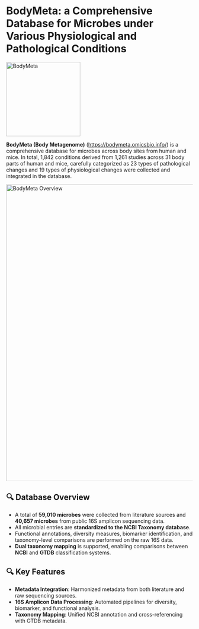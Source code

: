 # BodyMeta: a Comprehensive Database for Microbes under Various Physiological and Pathological Conditions

<a href="https://bodymeta.omicsbio.info/"><img src="https://bodymeta.omicsbio.info/static/img/logo2.png" alt="BodyMeta" width="200"></a>

**BodyMeta (Body Metagenome)** (https://bodymeta.omicsbio.info/) is a comprehensive database for microbes across body sites from human and mice. In total, 1,842 conditions derived from 1,261 studies across 31 body parts of human and mice, carefully categorized as 23 types of pathological changes and 19 types of physiological changes were collected and integrated in the database.

<a href="https://bodymeta.omicsbio.info/"><img src="https://bodymeta.omicsbio.info/static/img/fig1.png" alt="BodyMeta Overview" width="800"></a>



## 🔍 Database Overview

- A total of **59,010 microbes** were collected from literature sources and **40,657 microbes** from public 16S amplicon sequencing data.
- All microbial entries are **standardized to the NCBI Taxonomy database**.
- Functional annotations, diversity measures, biomarker identification, and taxonomy-level comparisons are performed on the raw 16S data.
- **Dual taxonomy mapping** is supported, enabling comparisons between **NCBI** and **GTDB** classification systems.



## 🔍  Key Features

- **Metadata Integration**: Harmonized metadata from both literature and raw sequencing sources.
- **16S Amplicon Data Processing**: Automated pipelines for diversity, biomarker, and functional analysis.
- **Taxonomy Mapping**: Unified NCBI annotation and cross-referencing with GTDB metadata.


